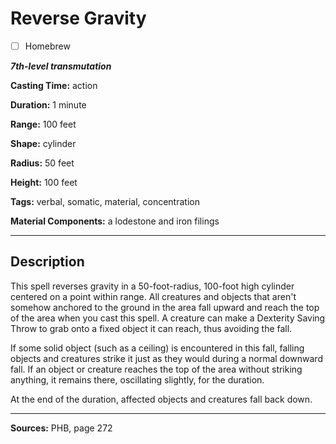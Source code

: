 # Reverse Gravity

- [ ] Homebrew

***7th-level transmutation***

**Casting Time:** action

**Duration:** 1 minute

**Range:** 100 feet

**Shape:** cylinder

**Radius:** 50 feet

**Height:** 100 feet

**Tags:** verbal, somatic, material, concentration

**Material Components:** a lodestone and iron filings

---

## Description
This spell reverses gravity in a 50-foot-radius, 100-foot high cylinder centered on a point within range.
All creatures and objects that aren't somehow anchored to the ground in the area fall upward and reach the top of the area when you cast this spell.
A creature can make a Dexterity Saving Throw to grab onto a fixed object it can reach, thus avoiding the fall.

If some solid object (such as a ceiling) is encountered in this fall, falling objects and creatures strike it just as they would during a normal downward fall.
If an object or creature reaches the top of the area without striking anything, it remains there, oscillating slightly, for the duration.

At the end of the duration, affected objects and creatures fall back down.

---

**Sources:** PHB, page 272
